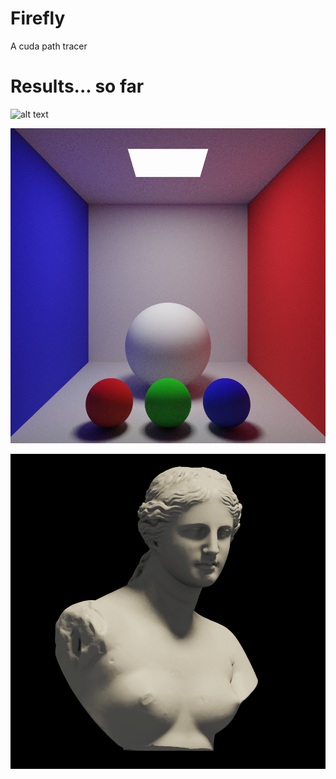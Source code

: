 # Firefly
A cuda path tracer

# Results... so far

![alt text](https://github.com//JakeKurtz/Firefly/blob//master/images/Progress/holy_balls.png?raw=true)

![alt text](https://github.com//JakeKurtz/Firefly/blob//master/images/Progress/20_gi.png?raw=true)

![alt text](https://github.com//JakeKurtz/Firefly/blob//master/images/Progress/18_fuck_yeah.png?raw=true)
